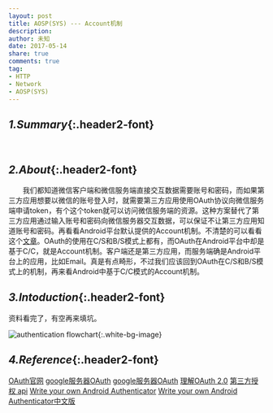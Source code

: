 ```yaml
---
layout: post
title: AOSP(SYS) --- Account机制
description: 
author: 未知
date: 2017-05-14
share: true
comments: true
tag:
- HTTP
- Network
- AOSP(SYS)
---
```

## *1.Summary*{:.header2-font}
&emsp;&emsp;
## *2.About*{:.header2-font}
&emsp;&emsp;我们都知道微信客户端和微信服务端直接交互数据需要账号和密码，而如果第三方应用想要以微信的账号登入时，就需要第三方应用使用OAuth协议向微信服务端申请token，有个这个token就可以访问微信服务端的资源。这种方案替代了第三方应用通过输入账号和密码向微信服务器交互数据，可以保证不让第三方应用知道账号和密码。再看看Android平台默认提供的Account机制。不清楚的可以看看这个[文章](http://kohoh1992.github.io/AndroidAccountsGuide)。OAuth的使用在C/S和B/S模式上都有，而OAuth在Android平台中却是基于C/C，就是Account机制。客户端还是第三方应用，而服务端确是Android平台上的应用，比如Email。真是有点畸形，不过我们应该回到OAuth在C/S和B/S模式上的机制，再来看Android中基于C/C模式的Account机制。
## *3.Intoduction*{:.header2-font}
资料看完了，有空再来填坑。


![authentication flowchart]({{site.baseurl}}/asset/2017-05-14/2017-05-14-authentication_flowchart.png){:.white-bg-image}




## *4.Reference*{:.header2-font}
[OAuth官网](https://oauth.net/2/)
[google服务器OAuth](https://developers.google.com/identity/protocols/OAuth2)
[google服务器OAuth](https://open.weixin.qq.com/cgi-bin/showdocument?action=dir_list&t=resource/res_list&verify=1&id=open1453779503&token=&lang=zh_CN)
[理解OAuth 2.0](http://www.ruanyifeng.com/blog/2014/05/oauth_2_0.html)
[第三方授权 api](https://developer.android.com/reference/android/accounts/AccountManager.html)
[Write your own Android Authenticator](http://blog.udinic.com/2013/04/24/write-your-own-android-authenticator/)
[Write your own Android Authenticator中文版](http://kohoh1992.github.io/AndroidAccountsGuide)
